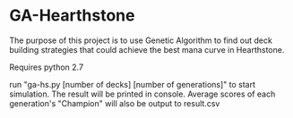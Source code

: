# GA-Hearthstone
The purpose of this project is to use Genetic Algorithm to find out deck building strategies that could achieve the best mana curve in Hearthstone.

Requires python 2.7

run "ga-hs.py [number of decks] [number of generations]" to start simulation.
The result will be printed in console. Average scores of each generation's "Champion" will also be output to result.csv


